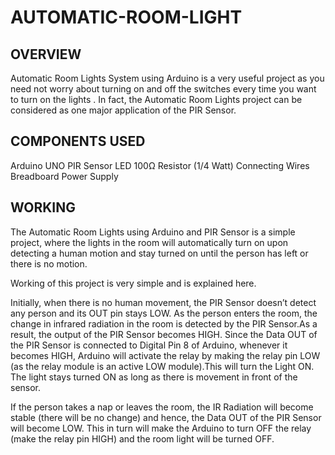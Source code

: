 # AUTOMATIC-ROOM-LIGHT

## OVERVIEW

  Automatic Room Lights System using Arduino is a very useful project as you need not worry about turning on and off the         switches every time you want to turn on the lights . In fact, the Automatic Room Lights project can be considered as one       major application of the PIR Sensor. 

## COMPONENTS USED

  Arduino UNO
  PIR Sensor
  LED
  100Ω Resistor (1/4 Watt)
  Connecting Wires  
  Breadboard
  Power Supply

## WORKING

  The Automatic Room Lights using Arduino and PIR Sensor is a simple project, where the lights in the room will automatically     turn on upon detecting a human motion and stay turned on until the person has left or there is no motion.

  Working of this project is very simple and is explained here.

  Initially, when there is no human movement, the PIR Sensor doesn’t detect any person and its OUT pin stays LOW. As the person   enters the room, the change in infrared radiation in the room is detected by the PIR Sensor.As a result, the output of the     PIR Sensor becomes HIGH. Since the Data OUT of the PIR Sensor is connected to Digital Pin 8 of   Arduino, whenever it becomes   HIGH, Arduino will activate the relay by making the relay pin LOW (as the relay module is an       active LOW module).This     will turn the Light ON. The light stays turned ON as long as there is movement in front of the sensor.

  If the person takes a nap or leaves the room, the IR Radiation will become stable (there will be no change) and hence, the     Data OUT of the PIR Sensor will become LOW. This in turn will make the Arduino to turn OFF the relay (make the relay pin       HIGH) and the room light will be turned OFF.
